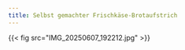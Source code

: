 ```yaml
---
title: Selbst gemachter Frischkäse-Brotaufstrich
---
```


{{< fig src="IMG_20250607_192212.jpg" >}}
